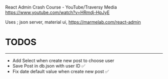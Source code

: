 React Admin Crash Course - YouTube/Traversy Media
https://www.youtube.com/watch?v=HRmdj-HpJyE

Uses ;
json server,
material ui,
https://marmelab.com/react-admin

# TODOS

---

- Add Select when create new post to choose user
- Save Post in db.json with user ID ✅
- Fix date default value when create new post ✅
